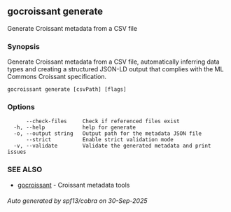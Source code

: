 ## gocroissant generate

Generate Croissant metadata from a CSV file

### Synopsis

Generate Croissant metadata from a CSV file, automatically inferring data types 
		and creating a structured JSON-LD output that complies with the ML Commons Croissant specification.

```
gocroissant generate [csvPath] [flags]
```

### Options

```
      --check-files     Check if referenced files exist
  -h, --help            help for generate
  -o, --output string   Output path for the metadata JSON file
      --strict          Enable strict validation mode
  -v, --validate        Validate the generated metadata and print issues
```

### SEE ALSO

* [gocroissant](gocroissant.md)	 - Croissant metadata tools

###### Auto generated by spf13/cobra on 30-Sep-2025
